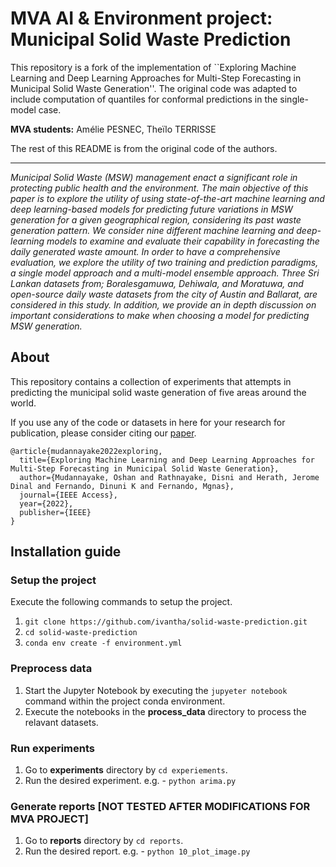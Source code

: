 # MVA AI & Environment project: Municipal Solid Waste Prediction

This repository is a fork of the implementation of ``Exploring Machine Learning and Deep Learning Approaches for Multi-Step Forecasting in Municipal Solid Waste Generation''. The original code was adapted to include computation of quantiles for conformal predictions in the single-model case.

**MVA students:** Amélie PESNEC, Theïlo TERRISSE

The rest of this README is from the original code of the authors.

---

_Municipal Solid Waste (MSW) management enact a significant role in protecting public
health and the environment. The main objective of this paper is to explore the utility of using state-of-the-art machine learning and deep learning-based models for predicting future variations in MSW generation for a given geographical region, considering its past waste generation pattern. We consider nine different machine learning and deep-learning models to examine and evaluate their capability in forecasting the daily generated waste amount. In order to have a comprehensive evaluation, we explore the utility of two training and prediction paradigms, a single model approach and a multi-model ensemble approach. Three Sri Lankan datasets from; Boralesgamuwa, Dehiwala, and Moratuwa, and open-source daily waste datasets from the city of Austin and Ballarat, are considered in this study. In addition, we provide an in depth discussion on important considerations to make when choosing a model for predicting MSW generation._

## About

This repository contains a collection of experiments that attempts in predicting the municipal solid waste generation of five areas around the world.

If you use any of the code or datasets in here for your research for publication, please consider citing our [paper](https://ieeexplore.ieee.org/document/9950270).

```
@article{mudannayake2022exploring,
  title={Exploring Machine Learning and Deep Learning Approaches for Multi-Step Forecasting in Municipal Solid Waste Generation},
  author={Mudannayake, Oshan and Rathnayake, Disni and Herath, Jerome Dinal and Fernando, Dinuni K and Fernando, Mgnas},
  journal={IEEE Access},
  year={2022},
  publisher={IEEE}
}
```

## Installation guide

### Setup the project
Execute the following commands to setup the project.
1. `git clone https://github.com/ivantha/solid-waste-prediction.git`
2. `cd solid-waste-prediction`
3. `conda env create -f environment.yml`

### Preprocess data
1. Start the Jupyter Notebook by executing the `jupyeter notebook` command within the project conda environment.
2. Execute the notebooks in the **process_data** directory to process the relavant datasets.

### Run experiments
1. Go to **experiments** directory by `cd experiements`.
2. Run the desired experiment. e.g. - `python arima.py`

### Generate reports  [NOT TESTED AFTER MODIFICATIONS FOR MVA PROJECT]
1. Go to **reports** directory by `cd reports`.
2. Run the desired report. e.g. - `python 10_plot_image.py`
